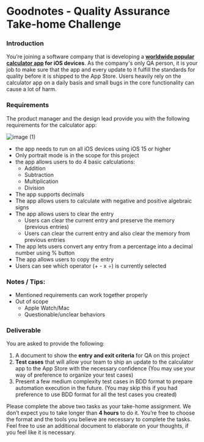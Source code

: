 Goodnotes - Quality Assurance Take-home Challenge
===

### Introduction
You’re joining a software company that is developing a **[worldwide popular calculator app](https://apps.apple.com/app/calculator/id1069511488) for iOS devices**. As the company's only QA person, it is your job to make sure that the app and every update to it fulfill the standards for quality before it is shipped to the App Store. Users heavily rely on the calculator app on a daily basis and small bugs in the core functionality can cause a lot of harm.

### Requirements

The product manager and the design lead provide you with the following requirements for the calculator app:

![image (1)](https://user-images.githubusercontent.com/10492461/122173892-d18c4c80-ceb4-11eb-9b54-5ce405b44b94.png)

* the app needs to run on all iOS devices using iOS 15 or higher
* Only portrait mode is in the scope for this project
* the app allows users to do 4 basic calculations:
    * Addition
    * Subtraction
    * Multiplication
    * Division
* The app supports decimals
* The app allows users to calculate with negative and positive algebraic signs
* The app allows users to clear the entry
    * Users can clear the current entry and preserve the memory (previous entries)
    * Users can clear the current entry and also clear the memory from previous entries
* The app lets users convert any entry from a percentage into a decimal number using % button
* The app allows users to copy the entry
* Users can see which operator (+ - x ÷) is currently selected

### Notes / Tips:
* Mentioned requirements can work together properly
* Out of scope
   * Apple Watch/Mac
   * Questionable/unclear behaviors

### Deliverable

You are asked to provide the following:
1. A document to show the **entry and exit criteria** for QA on this project
2. **Test cases** that will allow your team to ship an update to the calculator app to the App Store with the necessary confidence (You may use your way of preference to organize your test cases)
3. Present a few medium complexity test cases in BDD format to prepare automation execution in the future. (You may skip this if you had preference to use BDD format for all the test cases you created)

Please complete the above two tasks as your take-home assignment. We don’t expect you to take longer than **4 hours** to do it. You’re free to choose the format and the tools you believe are necessary to complete the tasks. Feel free to use an additional document to elaborate on your thoughts, if you feel like it is necessary.




